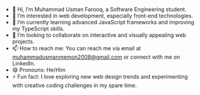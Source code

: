 - 👋 Hi, I’m Muhammad Usman Farooq, a Software Engineering student.
- 👀 I’m interested in web development, especially front-end technologies.
- 🌱 I’m currently learning advanced JavaScript frameworks and improving my TypeScript skills.
- 💞️ I’m looking to collaborate on interactive and visually appealing web projects.
- 📫 How to reach me: You can reach me via email at muhammadusmanmemon2008@gmail.com or connect with me on LinkedIn.
- 😄 Pronouns: He/Him
- ⚡ Fun fact: I love exploring new web design trends and experimenting with creative coding challenges in my spare time.
<!---
muhammadusman250/muhammadusman250 is a ✨ special ✨ repository because its `README.md` (this file) appears on your GitHub profile.
You can click the Preview link to take a look at your changes.
--->
